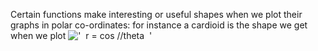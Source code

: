 Certain functions make interesting or useful shapes when we plot their
graphs in polar co-ordinates: for instance a cardioid is the shape we
get when we plot
!['  r = cos //theta  '](../dictionary/equation_images/2881.1..png)
